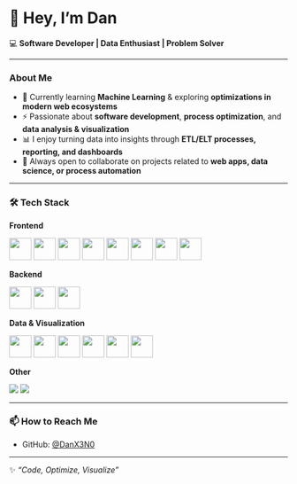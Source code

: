 # 👋 Hey, I’m Dan  

💻 **Software Developer | Data Enthusiast | Problem Solver**  

---

### About Me
- 🌱 Currently learning **Machine Learning** & exploring **optimizations in modern web ecosystems**  
- ⚡ Passionate about **software development**, **process optimization**, and **data analysis & visualization**  
- 📊 I enjoy turning data into insights through **ETL/ELT processes, reporting, and dashboards**  
- 🤝 Always open to collaborate on projects related to **web apps, data science, or process automation**  

---

### 🛠️ Tech Stack  

**Frontend**  
<p>
  <img src="https://cdn.jsdelivr.net/gh/devicons/devicon/icons/react/react-original.svg" width="40" height="40"/>
  <img src="https://cdn.jsdelivr.net/gh/devicons/devicon/icons/nextjs/nextjs-original.svg" width="40" height="40"/>
  <img src="https://cdn.jsdelivr.net/gh/devicons/devicon/icons/astro/astro-original.svg" width="40" height="40"/>
  <img src="https://cdn.jsdelivr.net/gh/devicons/devicon/icons/typescript/typescript-original.svg" width="40" height="40"/>
  <img src="https://cdn.jsdelivr.net/gh/devicons/devicon/icons/javascript/javascript-original.svg" width="40" height="40"/>
  <img src="https://cdn.jsdelivr.net/gh/devicons/devicon/icons/html5/html5-original.svg" width="40" height="40"/>
  <img src="https://cdn.jsdelivr.net/gh/devicons/devicon/icons/css3/css3-original.svg" width="40" height="40"/>
  <img src="https://cdn.jsdelivr.net/gh/devicons/devicon/icons/d3js/d3js-original.svg" width="40" height="40"/>
</p>  

**Backend**  
<p>
  <img src="https://cdn.jsdelivr.net/gh/devicons/devicon/icons/nodejs/nodejs-original.svg" width="40" height="40"/>
  <img src="https://cdn.jsdelivr.net/gh/devicons/devicon/icons/java/java-original.svg" width="40" height="40"/>
  <img src="https://cdn.jsdelivr.net/gh/devicons/devicon/icons/python/python-original.svg" width="40" height="40"/>
</p>  

**Data & Visualization**  
<p>
  <img src="https://cdn.jsdelivr.net/gh/devicons/devicon/icons/python/python-original.svg" width="40" height="40"/>
  <img src="https://cdn.jsdelivr.net/gh/devicons/devicon/icons/jupyter/jupyter-original.svg" width="40" height="40"/>
  <img src="https://cdn.jsdelivr.net/gh/devicons/devicon/icons/numpy/numpy-original.svg" width="40" height="40"/>
  <img src="https://cdn.jsdelivr.net/gh/devicons/devicon/icons/pandas/pandas-original.svg" width="40" height="40"/>
  <img src="https://cdn.jsdelivr.net/gh/devicons/devicon/icons/matplotlib/matplotlib-original.svg" width="40" height="40"/>
  <img src="https://img.shields.io/badge/Power%20BI-F2C811?logo=powerbi&logoColor=black&style=for-the-badge" height="40"/>
</p>  

**Other**  
<p>
  <img src="https://img.shields.io/badge/ETL/ELT-Data%20Pipelines-blue?style=for-the-badge"/>
  <img src="https://img.shields.io/badge/Process%20Optimization-Automation-green?style=for-the-badge"/>
</p>  

---

### 📫 How to Reach Me
- GitHub: [@DanX3N0](https://github.com/DanX3N0)

---

✨ _“Code, Optimize, Visualize”_  
